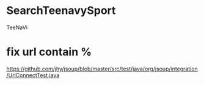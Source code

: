 # SearchTeenavySport
TeeNaVi
# fix url contain %
https://github.com/jhy/jsoup/blob/master/src/test/java/org/jsoup/integration/UrlConnectTest.java

